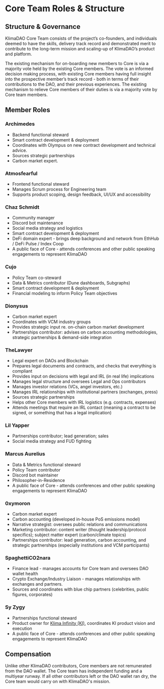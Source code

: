 # Core Team Roles & Structure

## Structure & Governance

KlimaDAO Core Team consists of the project’s co-founders, and individuals deemed to have the skills, delivery track record and demonstrated merit to contribute to the long-term mission and scaling-up of KlimaDAO’s product and platform.&#x20;

The existing mechanism for on-boarding new members to Core is via a majority vote held by the existing Core members. The vote is an informed decision making process, with existing Core members having full insight into the prospective member’s track record - both in terms of their contributions to the DAO, and their previous experiences. The existing mechanism to relieve Core members of their duties is via a majority vote by Core team members.&#x20;

## Member Roles

### Archimedes

* Backend functional steward
* Smart contract development & deployment
* Coordinates with Olympus on new contract development and technical advice.
* Sources strategic partnerships
* Carbon market expert.

### Atmosfearful

* Frontend functional steward
* Manages Scrum process for Engineering team
* Supports product scoping, design feedback, UI/UX and accessibility

### Chaz Schmidt

* Community manager
* Discord bot maintenance
* Social media strategy and logistics
* Smart contract development & deployment
* DeFi domain expert - brings deep background and network from EthHub / DeFi Pulse / Index Coop
* A public face of Core - attends conferences and other public speaking engagements to represent KlimaDAO

### Cujo

* Policy Team co-steward
* Data & Metrics contributor (Dune dashboards, Subgraphs)
* Smart contract development & deployment
* Financial modeling to inform Policy Team objectives

### Dionysus

* Carbon market expert
* Coordinates with VCM industry groups
* Provides strategic input re. on-chain carbon market development
* Partnerships contributor: advises on carbon accounting methodologies, strategic partnerships & demand-side integration

### TheLawyer

* Legal expert on DAOs and Blockchain
* Prepares legal documents and contracts, and checks that everything is compliant
* Provides input on decisions with legal and IRL (in real life) implications
* Manages legal structure and oversees Legal and Ops contributors
* Manages investor relations (VCs, angel investors, etc.)
* Manages IRL relationships with institutional partners (exchanges, press)&#x20;
* Sources strategic partnerships
* Helps other Core members with IRL logistics (e.g. contracts, expenses)
* Attends meetings that require an IRL contact (meaning a contract to be signed, or something that has a legal implication)

### Lil Yapper

* Partnerships contributor; lead generation; sales
* Social media strategy and FUD fighting

### Marcus Aurelius

* Data & Metrics functional steward
* Policy Team contributor
* Discord bot maintainer
* Philosopher-in-Residence
* A public face of Core - attends conferences and other public speaking engagements to represent KlimaDAO

### 0xymoron

* Carbon market expert
* Carbon accounting (developed in-house PoS emissions model)
* Narrative strategist: oversees public relations and communications&#x20;
* Marketing contributor: content writer (thought leadership/protocol specifics); subject matter expert (carbon/climate topics)
* Partnerships contributor: lead generation, carbon accounting, and strategic partnerships (especially institutions and VCM participants)

### SpaghettiCO2nara

* Finance lead - manages accounts for Core team and oversees DAO wallet health
* Crypto Exchange/Industry Liaison - manages relationships with exchanges and partners.
* Sources and coordinates with blue chip partners (celebrities, public figures, corporates)

### Sy Zygy

* Partnerships functional steward
* Product owner for [Klima Infinity (KI)](../references/glossary.md#ki), coordinates KI product vision and execution
* A public face of Core - attends conferences and other public speaking engagements to represent KlimaDAO

## Compensation

Unlike other KlimaDAO contributors, Core members are not remunerated from the DAO wallet. The Core team has independent funding and a multiyear runway. If all other contributors left or the DAO wallet ran dry, the Core team would carry on with KlimaDAO's mission.

